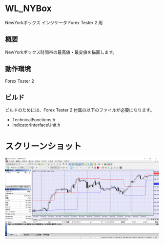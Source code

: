 ﻿# WL_NYBox
NewYorkボックス インジケータ
Forex Tester 2 用

## 概要
NewYorkボックス時間帯の最高値・最安値を描画します。

## 動作環境
Forex Tester 2 

## ビルド
ビルドのためには、Forex Tester 2 付属の以下のファイルが必要になります。

* TechnicalFunctions.h
* IndicatorInterfaceUnit.h


# スクリーンショット
![screenshot](Screenshot.png) 